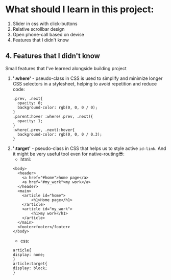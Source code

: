 # What should I learn in this project:
1. Slider in css with click-buttons
2. Relative scrollbar design
3. Open phone-call based on devise
4. Features that I didn't know

## 4. Features that I didn't know
Small features that I've learned alongside building project
  1. **':where'** - pseudo-class in CSS is used to simplify and minimize longer CSS selectors in a stylesheet, helping to avoid repetition and reduce code:
      ```
      .prev, .next{
        opacity: 0;
        background-color: rgb(0, 0, 0 / 0);
      }
      .parent:hover :where(.prev, .next){
        opacity: 1;
      }
      :where(.prev, .next):hover{
        background-color: rgb(0, 0, 0 / 0.3);
      }
      ```
  2. **':target'** - pseudo-class in CSS that helps us to style active ``id-link``. And it might be very useful tool even for native-routing😎: <br>
     - html:
      ~~~
      <body>
        <header>
          <a href="#home">home page</a>
          <a href="#my_work">my work</a>
        </header>
        <main>
          <article id="home">
              <h1>Home page</h1>
          </article>
          <article id="my_work">
              <h1>my work</h1>
          </article>
        </main>
        <footer>footer</footer>
      </body>
      ~~~
      - css:
      ~~~
      article{
      display: none;
      }
      article:target{
      display: block;
      }
      ~~~
